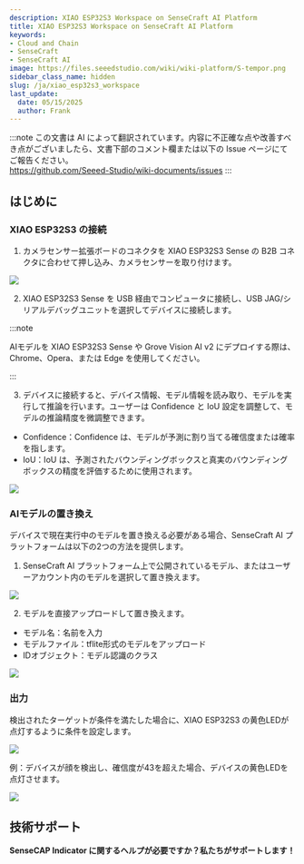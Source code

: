 ```yaml
---
description: XIAO ESP32S3 Workspace on SenseCraft AI Platform
title: XIAO ESP32S3 Workspace on SenseCraft AI Platform
keywords:
- Cloud and Chain
- SenseCraft
- SenseCraft AI
image: https://files.seeedstudio.com/wiki/wiki-platform/S-tempor.png
sidebar_class_name: hidden
slug: /ja/xiao_esp32s3_workspace
last_update:
  date: 05/15/2025
  author: Frank
---
```

:::note
この文書は AI によって翻訳されています。内容に不正確な点や改善すべき点がございましたら、文書下部のコメント欄または以下の Issue ページにてご報告ください。  
https://github.com/Seeed-Studio/wiki-documents/issues
:::

## はじめに

### XIAO ESP32S3 の接続

1. カメラセンサー拡張ボードのコネクタを XIAO ESP32S3 Sense の B2B コネクタに合わせて押し込み、カメラセンサーを取り付けます。

![](https://files.seeedstudio.com/wiki/SenseCraft_AI/img/image4.png)

2. XIAO ESP32S3 Sense を USB 経由でコンピュータに接続し、USB JAG/シリアルデバッグユニットを選択してデバイスに接続します。

:::note

AIモデルを XIAO ESP32S3 Sense や Grove Vision AI v2 にデプロイする際は、Chrome、Opera、または Edge を使用してください。

:::

3. デバイスに接続すると、デバイス情報、モデル情報を読み取り、モデルを実行して推論を行います。ユーザーは Confidence と IoU 設定を調整して、モデルの推論精度を微調整できます。

- Confidence：Confidence は、モデルが予測に割り当てる確信度または確率を指します。
- IoU：IoU は、予測されたバウンディングボックスと真実のバウンディングボックスの精度を評価するために使用されます。

![](https://files.seeedstudio.com/wiki/SenseCraft_AI/img/image5.png)

### AIモデルの置き換え

デバイスで現在実行中のモデルを置き換える必要がある場合、SenseCraft AI プラットフォームは以下の2つの方法を提供します。

1. SenseCraft AI プラットフォーム上で公開されているモデル、またはユーザーアカウント内のモデルを選択して置き換えます。

![](https://files.seeedstudio.com/wiki/SenseCraft_AI/img/image6.png)

2. モデルを直接アップロードして置き換えます。
- モデル名：名前を入力
- モデルファイル：tflite形式のモデルをアップロード
- IDオブジェクト：モデル認識のクラス

![](https://files.seeedstudio.com/wiki/SenseCraft_AI/img/image7.png)

### 出力

検出されたターゲットが条件を満たした場合に、XIAO ESP32S3 の黄色LEDが点灯するように条件を設定します。

![](https://files.seeedstudio.com/wiki/SenseCraft_AI/img/image8.png)

例：デバイスが顔を検出し、確信度が43を超えた場合、デバイスの黄色LEDを点灯させます。

![](https://files.seeedstudio.com/wiki/SenseCraft_AI/img/image9.png)



## **技術サポート**

**SenseCAP Indicator に関するヘルプが必要ですか？私たちがサポートします！**

<div class="button_tech_support_container">
<a href="https://discord.com/invite/QqMgVwHT3X" class="button_tech_support_sensecap"></a>
<a href="https://support.sensecapmx.com/portal/en/home" class="button_tech_support_sensecap3"></a>
</div>

<div class="button_tech_support_container">
<a href="mailto:support@sensecapmx.com" class="button_tech_support_sensecap2"></a>
<a href="https://github.com/Seeed-Studio/wiki-documents/discussions/69" class="button_discussion"></a>
</div>